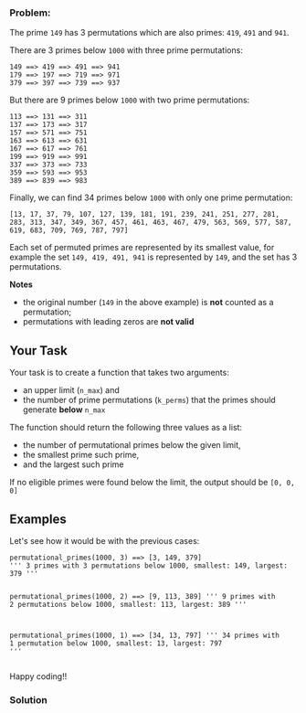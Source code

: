 ### Problem:
<p>The prime <code>149</code> has 3 permutations which are also primes: <code>419</code>, <code>491</code> and <code>941</code>.</p>
<p>There are 3 primes below <code>1000</code> with three prime permutations:</p>
<pre><code class="language-python">149 ==&gt; 419 ==&gt; 491 ==&gt; 941
179 ==&gt; 197 ==&gt; 719 ==&gt; 971
379 ==&gt; 397 ==&gt; 739 ==&gt; 937</code></pre>
<pre style="display: none;"><code class="language-javascript"><span class="hljs-number">149</span> ==&gt; <span class="hljs-number">419</span> ==&gt; <span class="hljs-number">491</span> ==&gt; <span class="hljs-number">941</span>
<span class="hljs-number">179</span> ==&gt; <span class="hljs-number">197</span> ==&gt; <span class="hljs-number">719</span> ==&gt; <span class="hljs-number">971</span>
<span class="hljs-number">379</span> ==&gt; <span class="hljs-number">397</span> ==&gt; <span class="hljs-number">739</span> ==&gt; <span class="hljs-number">937</span></code></pre>
<p>But there are 9 primes below <code>1000</code> with two prime permutations:</p>
<pre><code class="language-python">113 ==&gt; 131 ==&gt; 311
137 ==&gt; 173 ==&gt; 317
157 ==&gt; 571 ==&gt; 751
163 ==&gt; 613 ==&gt; 631
167 ==&gt; 617 ==&gt; 761
199 ==&gt; 919 ==&gt; 991
337 ==&gt; 373 ==&gt; 733
359 ==&gt; 593 ==&gt; 953
389 ==&gt; 839 ==&gt; 983</code></pre>
<pre style="display: none;"><code class="language-javascript"><span class="hljs-number">113</span> ==&gt; <span class="hljs-number">131</span> ==&gt; <span class="hljs-number">311</span>
<span class="hljs-number">137</span> ==&gt; <span class="hljs-number">173</span> ==&gt; <span class="hljs-number">317</span>
<span class="hljs-number">157</span> ==&gt; <span class="hljs-number">571</span> ==&gt; <span class="hljs-number">751</span>
<span class="hljs-number">163</span> ==&gt; <span class="hljs-number">613</span> ==&gt; <span class="hljs-number">631</span>
<span class="hljs-number">167</span> ==&gt; <span class="hljs-number">617</span> ==&gt; <span class="hljs-number">761</span>
<span class="hljs-number">199</span> ==&gt; <span class="hljs-number">919</span> ==&gt; <span class="hljs-number">991</span>
<span class="hljs-number">337</span> ==&gt; <span class="hljs-number">373</span> ==&gt; <span class="hljs-number">733</span>
<span class="hljs-number">359</span> ==&gt; <span class="hljs-number">593</span> ==&gt; <span class="hljs-number">953</span>
<span class="hljs-number">389</span> ==&gt; <span class="hljs-number">839</span> ==&gt; <span class="hljs-number">983</span></code></pre>
<p>Finally, we can find 34 primes below <code>1000</code> with only one prime permutation: </p>
<pre><code class="language-python">[<span class="hljs-number">13</span>, <span class="hljs-number">17</span>, <span class="hljs-number">37</span>, <span class="hljs-number">79</span>, <span class="hljs-number">107</span>, <span class="hljs-number">127</span>, <span class="hljs-number">139</span>, <span class="hljs-number">181</span>, <span class="hljs-number">191</span>, <span class="hljs-number">239</span>, <span class="hljs-number">241</span>, <span class="hljs-number">251</span>, <span class="hljs-number">277</span>, <span class="hljs-number">281</span>, <span class="hljs-number">283</span>, <span class="hljs-number">313</span>, <span class="hljs-number">347</span>, <span class="hljs-number">349</span>, <span class="hljs-number">367</span>, <span class="hljs-number">457</span>, <span class="hljs-number">461</span>, <span class="hljs-number">463</span>, <span class="hljs-number">467</span>, <span class="hljs-number">479</span>, <span class="hljs-number">563</span>, <span class="hljs-number">569</span>, <span class="hljs-number">577</span>, <span class="hljs-number">587</span>, <span class="hljs-number">619</span>, <span class="hljs-number">683</span>, <span class="hljs-number">709</span>, <span class="hljs-number">769</span>, <span class="hljs-number">787</span>, <span class="hljs-number">797</span>]</code></pre>
<pre style="display: none;"><code class="language-javascript">[<span class="hljs-number">13</span>, <span class="hljs-number">17</span>, <span class="hljs-number">37</span>, <span class="hljs-number">79</span>, <span class="hljs-number">107</span>, <span class="hljs-number">127</span>, <span class="hljs-number">139</span>, <span class="hljs-number">181</span>, <span class="hljs-number">191</span>, <span class="hljs-number">239</span>, <span class="hljs-number">241</span>, <span class="hljs-number">251</span>, <span class="hljs-number">277</span>, <span class="hljs-number">281</span>, <span class="hljs-number">283</span>, <span class="hljs-number">313</span>, <span class="hljs-number">347</span>, <span class="hljs-number">349</span>, <span class="hljs-number">367</span>, <span class="hljs-number">457</span>, <span class="hljs-number">461</span>, <span class="hljs-number">463</span>, <span class="hljs-number">467</span>, <span class="hljs-number">479</span>, <span class="hljs-number">563</span>, <span class="hljs-number">569</span>, <span class="hljs-number">577</span>, <span class="hljs-number">587</span>, <span class="hljs-number">619</span>, <span class="hljs-number">683</span>, <span class="hljs-number">709</span>, <span class="hljs-number">769</span>, <span class="hljs-number">787</span>, <span class="hljs-number">797</span>]</code></pre>
<p>Each set of permuted primes are represented by its smallest value, for example the set <code>149, 419, 491, 941</code> is represented by <code>149</code>, and the set has 3 permutations.</p>
<p><strong>Notes</strong></p>
<ul>
<li>the original number (<code>149</code> in the above example) is <strong>not</strong> counted as a permutation;</li>
<li>permutations with leading zeros are <strong>not valid</strong></li>
</ul>
<h2 id="your-task">Your Task</h2>
<p>Your task is to create a function that takes two arguments:</p>
<ul>
<li>an upper limit (<code>n_max</code>) and</li>
<li>the number of prime permutations (<code>k_perms</code>) that the primes should generate <strong>below</strong> <code>n_max</code></li>
</ul>
<p>The function should return the following three values as a list:</p>
<ul>
<li>the number of permutational primes below the given limit,</li>
<li>the smallest prime such prime,</li>
<li>and the largest such prime</li>
</ul>
<p>If no eligible primes were found below the limit, the output should be <code>[0, 0, 0]</code></p>
<h2 id="examples">Examples</h2>
<p>Let&apos;s see how it would be with the previous cases:</p>
<pre><code class="language-python">permutational_primes(1000, 3) ==&gt; [3, 149, 379]
&apos;&apos;&apos; 3 primes with 3 permutations below 1000, smallest: 149, largest: 379 &apos;&apos;&apos;

permutational_primes(1000, 2) ==&gt; [9, 113, 389]
&apos;&apos;&apos; 9 primes with 2 permutations below 1000, smallest: 113, largest: 389 &apos;&apos;&apos;

permutational_primes(1000, 1) ==&gt; [34, 13, 797]
&apos;&apos;&apos; 34 primes with 1 permutation below 1000, smallest: 13, largest: 797 &apos;&apos;&apos;</code></pre>
<pre style="display: none;"><code class="language-javascript">permutational_primes(<span class="hljs-number">1000</span>, <span class="hljs-number">3</span>)  ==&gt; [<span class="hljs-number">3</span>, <span class="hljs-number">149</span>, <span class="hljs-number">379</span>]
<span class="hljs-comment">// 3 primes with 3 permutations below 1000, smallest: 149, largest: 379</span>

permutational_primes(<span class="hljs-number">1000</span>, <span class="hljs-number">2</span>)  ==&gt; [<span class="hljs-number">9</span>, <span class="hljs-number">113</span>, <span class="hljs-number">389</span>]
<span class="hljs-comment">// 9 primes with 2 permutations below 1000, smallest: 113, largest: 389</span>

permutational_primes(<span class="hljs-number">1000</span>, <span class="hljs-number">1</span>)  ==&gt; [<span class="hljs-number">34</span>, <span class="hljs-number">13</span>, <span class="hljs-number">797</span>]
<span class="hljs-comment">// 34 primes with 1 permutation below 1000, smallest: 13, largest: 797</span></code></pre>
<p>Happy coding!!</p>

### Solution